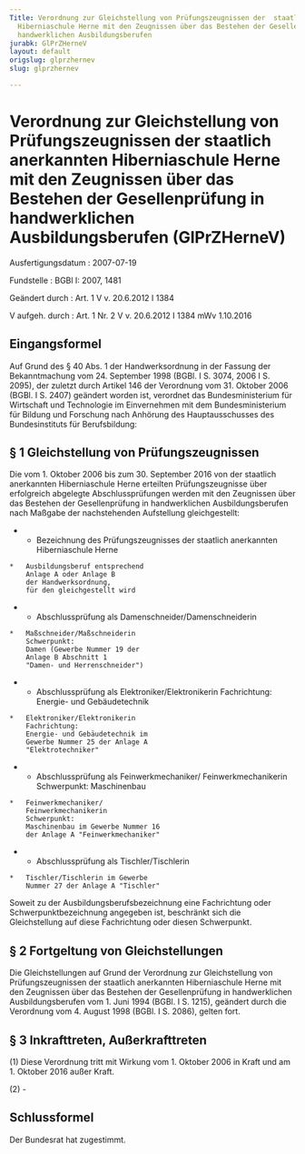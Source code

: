 ```yaml
---
Title: Verordnung zur Gleichstellung von Prüfungszeugnissen der  staatlich anerkannten
  Hiberniaschule Herne mit den Zeugnissen über das Bestehen der Gesellenprüfung in
  handwerklichen Ausbildungsberufen
jurabk: GlPrZHerneV
layout: default
origslug: glprzhernev
slug: glprzhernev

---
```


# Verordnung zur Gleichstellung von Prüfungszeugnissen der  staatlich anerkannten Hiberniaschule Herne mit den Zeugnissen über das Bestehen der Gesellenprüfung in handwerklichen Ausbildungsberufen (GlPrZHerneV)

Ausfertigungsdatum
:   2007-07-19

Fundstelle
:   BGBl I: 2007, 1481

Geändert durch
:   Art. 1 V v. 20.6.2012 I 1384

V aufgeh. durch
:   Art. 1 Nr. 2 V v. 20.6.2012 I 1384 mWv 1.10.2016



## Eingangsformel

Auf Grund des § 40 Abs. 1 der Handwerksordnung in der Fassung der
Bekanntmachung vom 24. September 1998 (BGBl. I S. 3074, 2006 I S.
2095), der zuletzt durch Artikel 146 der Verordnung vom 31. Oktober
2006 (BGBl. I S. 2407) geändert worden ist, verordnet das
Bundesministerium für Wirtschaft und Technologie im Einvernehmen mit
dem Bundesministerium für Bildung und Forschung nach Anhörung des
Hauptausschusses des Bundesinstituts für Berufsbildung:


## § 1 Gleichstellung von Prüfungszeugnissen

Die vom 1. Oktober 2006 bis zum 30. September 2016 von der staatlich
anerkannten Hiberniaschule Herne erteilten Prüfungszeugnisse über
erfolgreich abgelegte Abschlussprüfungen werden mit den Zeugnissen
über das Bestehen der Gesellenprüfung in handwerklichen
Ausbildungsberufen nach Maßgabe der nachstehenden Aufstellung
gleichgestellt:

*    *   Bezeichnung des Prüfungszeugnisses
        der staatlich anerkannten
        Hiberniaschule Herne

    *   Ausbildungsberuf entsprechend
        Anlage A oder Anlage B
        der Handwerksordnung,
        für den gleichgestellt wird


*    *   Abschlussprüfung als
        Damenschneider/Damenschneiderin

    *   Maßschneider/Maßschneiderin
        Schwerpunkt:
        Damen (Gewerbe Nummer 19 der
        Anlage B Abschnitt 1
        "Damen- und Herrenschneider")


*    *   Abschlussprüfung als
        Elektroniker/Elektronikerin
        Fachrichtung:
        Energie- und Gebäudetechnik

    *   Elektroniker/Elektronikerin
        Fachrichtung:
        Energie- und Gebäudetechnik im
        Gewerbe Nummer 25 der Anlage A
        "Elektrotechniker"


*    *   Abschlussprüfung als
        Feinwerkmechaniker/
        Feinwerkmechanikerin
        Schwerpunkt:
        Maschinenbau

    *   Feinwerkmechaniker/
        Feinwerkmechanikerin
        Schwerpunkt:
        Maschinenbau im Gewerbe Nummer 16
        der Anlage A "Feinwerkmechaniker"


*    *   Abschlussprüfung als
        Tischler/Tischlerin

    *   Tischler/Tischlerin im Gewerbe
        Nummer 27 der Anlage A "Tischler"



Soweit zu der Ausbildungsberufsbezeichnung eine Fachrichtung oder
Schwerpunktbezeichnung angegeben ist, beschränkt sich die
Gleichstellung auf diese Fachrichtung oder diesen Schwerpunkt.


## § 2 Fortgeltung von Gleichstellungen

Die Gleichstellungen auf Grund der Verordnung zur Gleichstellung von
Prüfungszeugnissen der staatlich anerkannten Hiberniaschule Herne mit
den Zeugnissen über das Bestehen der Gesellenprüfung in handwerklichen
Ausbildungsberufen vom 1. Juni 1994 (BGBl. I S. 1215), geändert durch
die Verordnung vom 4. August 1998 (BGBl. I S. 2086), gelten fort.


## § 3 Inkrafttreten, Außerkrafttreten

(1) Diese Verordnung tritt mit Wirkung vom 1. Oktober 2006 in Kraft
und am 1. Oktober 2016 außer Kraft.

(2) -


## Schlussformel

Der Bundesrat hat zugestimmt.

